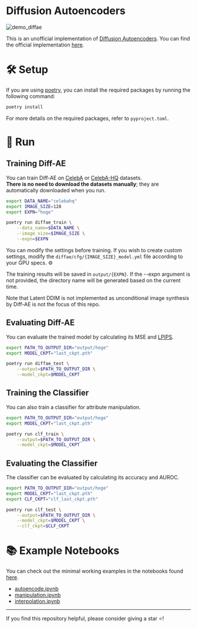 # Diffusion Autoencoders
![demo_diffae](assets/demo.gif)

This is an unofficial implementation of [Diffusion Autoencoders](https://diff-ae.github.io/). You can find the official implementation [here](https://github.com/phizaz/diffae).

# :hammer_and_wrench: Setup
If you are using [poetry](https://github.com/python-poetry/poetry), you can install the required packages by running the following command:
```bash
poetry install
```

For more details on the required packages, refer to `pyproject.toml`.

# :rocket: Run
## Training Diff-AE
You can train Diff-AE on [CelebA](https://mmlab.ie.cuhk.edu.hk/projects/CelebA.html) or [CelebA-HQ](http://mmlab.ie.cuhk.edu.hk/projects/CelebA/CelebAMask_HQ.html) datasets.<br>
**There is no need to download the datasets manually**; they are automatically downloaded when you run.

```bash
export DATA_NAME="celebahq"
export IMAGE_SIZE=128
export EXPN="hoge"

poetry run diffae_train \
    --data_name=$DATA_NAME \
    --image_size=$IMAGE_SIZE \
    --expn=$EXPN
```

You can modify the settings before training. If you wish to create custom settings, modify the `diffae/cfg/{IMAGE_SIZE}_model.yml` file according to your GPU specs. :gear:

The training results will be saved in `output/{EXPN}`. If the --expn argument is not provided, the directory name will be generated based on the current time.

Note that Latent DDIM is not implemented as unconditional image synthesis by Diff-AE is not the focus of this repo.

## Evaluating Diff-AE
You can evaluate the trained model by calculating its MSE and [LPIPS](https://richzhang.github.io/PerceptualSimilarity/).

```bash
export PATH_TO_OUTPUT_DIR="output/hoge"
export MODEL_CKPT="last_ckpt.pth"

poetry run diffae_test \
    --output=$PATH_TO_OUTPUT_DIR \
    --model_ckpt=$MODEL_CKPT
```

## Training the Classifier
You can also train a classifier for attribute manipulation.

```bash
export PATH_TO_OUTPUT_DIR="output/hoge"
export MODEL_CKPT="last_ckpt.pth"

poetry run clf_train \
    --output=$PATH_TO_OUTPUT_DIR \
    --model_ckpt=$MODEL_CKPT
```

## Evaluating the Classifier
The classifier can be evaluated by calculating its accuracy and AUROC.

```bash
export PATH_TO_OUTPUT_DIR="output/hoge"
export MODEL_CKPT="last_ckpt.pth"
export CLF_CKPT="clf_last_ckpt.pth"

poetry run clf_test \
    --output=$PATH_TO_OUTPUT_DIR \
    --model_ckpt=$MODEL_CKPT \
    --clf_ckpt=$CLF_CKPT
```

# :books: Example Notebooks
You can check out the minimal working examples in the notebooks found [here](demo).
- [autoencode.ipynb](demo/autoencode.ipynb)
- [manipulation.ipynb](demo/manipulation.ipynb)
- [interpolation.ipynb](demo/interpolation.ipynb)

---

If you find this repository helpful, please consider giving a star :star:!
